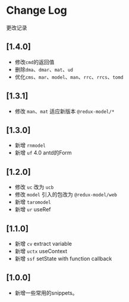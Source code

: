 # Change Log

更改记录

## [1.4.0]

- 修改`cmd`的返回值
- 删除`dma`、`dmar`、`mat`、`ud`
- 优化`cms`、`mar`、`model`、`man`、`rrc`、`rrcs`、`tomd`

## [1.3.1]

- 修改 `man`、`mat` 适应新版本 `@redux-model/*`

## [1.3.0]

- 新增 `rnmodel`
- 新增 `uf` 4.0 antd的Form

## [1.2.0]

- 修改 `uc` 改为 `ucb`
- 修改 `model` 引入的包改为 `@redux-model/web`
- 新增 `taromodel`
- 新增 `ur` useRef

## [1.1.0]

- 新增 `cv` extract variable
- 新增 `uctx` useContext
- 新增 `ssf` setState with function callback

## [1.0.0]

- 新增一些常用的snippets。
